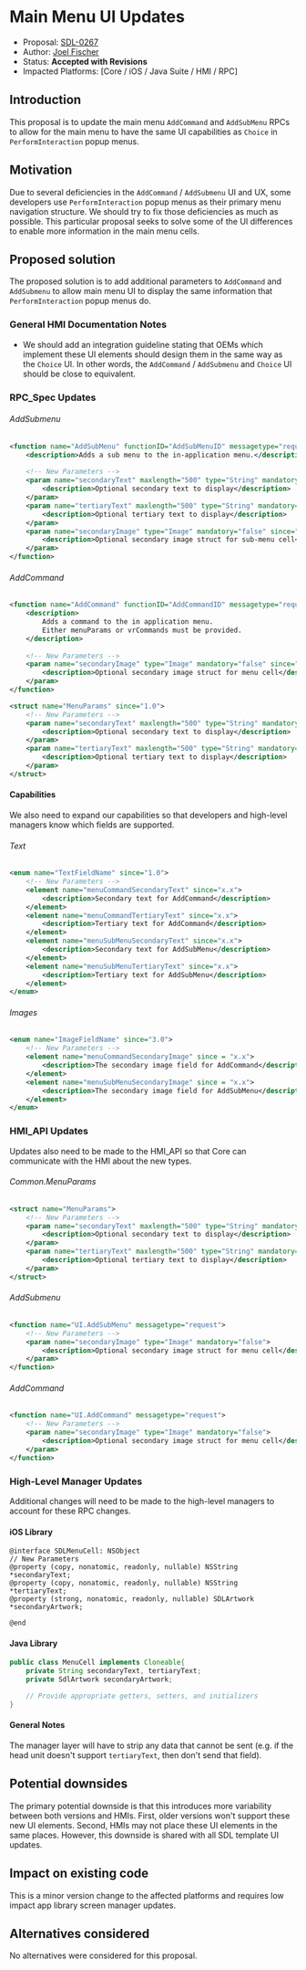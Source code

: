 # Main Menu UI Updates

* Proposal: [SDL-0267](0267-addcommand-ui-updates.md)
* Author: [Joel Fischer](https://github.com/joeljfischer)
* Status: **Accepted with Revisions**
* Impacted Platforms: [Core / iOS / Java Suite / HMI / RPC]

## Introduction
This proposal is to update the main menu `AddCommand` and `AddSubMenu` RPCs to allow for the main menu to have the same UI capabilities as `Choice` in `PerformInteraction` popup menus.

## Motivation
Due to several deficiencies in the `AddCommand` / `AddSubmenu` UI and UX, some developers use `PerformInteraction` popup menus as their primary menu navigation structure. We should try to fix those deficiencies as much as possible. This particular proposal seeks to solve some of the UI differences to enable more information in the main menu cells.

## Proposed solution
The proposed solution is to add additional parameters to `AddCommand` and `AddSubmenu` to allow main menu UI to display the same information that `PerformInteraction` popup menus do.

### General HMI Documentation Notes
* We should add an integration guideline stating that OEMs which implement these UI elements should design them in the same way as the `Choice` UI. In other words, the `AddCommand` / `AddSubmenu` and `Choice` UI should be close to equivalent.

### RPC_Spec Updates
###### AddSubmenu
```xml
<function name="AddSubMenu" functionID="AddSubMenuID" messagetype="request" since="1.0">
    <description>Adds a sub menu to the in-application menu.</description>
    
    <!-- New Parameters -->
    <param name="secondaryText" maxlength="500" type="String" mandatory="false" since="x.x">
        <description>Optional secondary text to display</description>
    </param>
    <param name="tertiaryText" maxlength="500" type="String" mandatory="false" since="x.x">
        <description>Optional tertiary text to display</description>
    </param>
    <param name="secondaryImage" type="Image" mandatory="false" since="x.x">
        <description>Optional secondary image struct for sub-menu cell</description>
    </param>
</function>
```

###### AddCommand
```xml
<function name="AddCommand" functionID="AddCommandID" messagetype="request" since="1.0">
    <description>
        Adds a command to the in application menu.
        Either menuParams or vrCommands must be provided.
    </description>
    
    <!-- New Parameters -->
    <param name="secondaryImage" type="Image" mandatory="false" since="x.x">
        <description>Optional secondary image struct for menu cell</description>
    </param>
</function>

<struct name="MenuParams" since="1.0">
    <!-- New Parameters -->
    <param name="secondaryText" maxlength="500" type="String" mandatory="false" since="x.x">
        <description>Optional secondary text to display</description>
    </param>
    <param name="tertiaryText" maxlength="500" type="String" mandatory="false" since="x.x">
        <description>Optional tertiary text to display</description>
    </param>
</struct>
```

#### Capabilities
We also need to expand our capabilities so that developers and high-level managers know which fields are supported.

###### Text
```xml
<enum name="TextFieldName" since="1.0">
    <!-- New Parameters -->
    <element name="menuCommandSecondaryText" since="x.x">
        <description>Secondary text for AddCommand</description>
    </element>
    <element name="menuCommandTertiaryText" since="x.x">
        <description>Tertiary text for AddCommand</description>
    </element>
    <element name="menuSubMenuSecondaryText" since="x.x">
        <description>Secondary text for AddSubMenu</description>
    </element>
    <element name="menuSubMenuTertiaryText" since="x.x">
        <description>Tertiary text for AddSubMenu</description>
    </element>
</enum>
```

###### Images
```xml
<enum name="ImageFieldName" since="3.0">
    <!-- New Parameters -->
    <element name="menuCommandSecondaryImage" since = "x.x">
        <description>The secondary image field for AddCommand</description>
    </element>
    <element name="menuSubMenuSecondaryImage" since = "x.x">
        <description>The secondary image field for AddSubMenu</description>
    </element>
</enum>
```

### HMI_API Updates
Updates also need to be made to the HMI_API so that Core can communicate with the HMI about the new types.

###### Common.MenuParams

```xml
<struct name="MenuParams">
    <!-- New Parameters -->
    <param name="secondaryText" maxlength="500" type="String" mandatory="false">
        <description>Optional secondary text to display</description>
    </param>
    <param name="tertiaryText" maxlength="500" type="String" mandatory="false">
        <description>Optional tertiary text to display</description>
    </param>
</struct>
```

###### AddSubmenu
```xml
<function name="UI.AddSubMenu" messagetype="request">
    <!-- New Parameters -->
    <param name="secondaryImage" type="Image" mandatory="false">
        <description>Optional secondary image struct for menu cell</description>
    </param>
</function>
```

###### AddCommand
```xml
<function name="UI.AddCommand" messagetype="request">
    <!-- New Parameters -->
    <param name="secondaryImage" type="Image" mandatory="false">
        <description>Optional secondary image struct for menu cell</description>
    </param>
</function>
```

### High-Level Manager Updates
Additional changes will need to be made to the high-level managers to account for these RPC changes.

#### iOS Library
```objc
@interface SDLMenuCell: NSObject
// New Parameters
@property (copy, nonatomic, readonly, nullable) NSString *secondaryText;
@property (copy, nonatomic, readonly, nullable) NSString *tertiaryText;
@property (strong, nonatomic, readonly, nullable) SDLArtwork *secondaryArtwork;

@end
```

#### Java Library
```java
public class MenuCell implements Cloneable{
    private String secondaryText, tertiaryText;
    private SdlArtwork secondaryArtwork;

    // Provide appropriate getters, setters, and initializers
}
```

#### General Notes
The manager layer will have to strip any data that cannot be sent (e.g. if the head unit doesn't support `tertiaryText`, then don't send that field).

## Potential downsides
The primary potential downside is that this introduces more variability between both versions and HMIs. First, older versions won't support these new UI elements. Second, HMIs may not place these UI elements in the same places. However, this downside is shared with all SDL template UI updates.

## Impact on existing code
This is a minor version change to the affected platforms and requires low impact app library screen manager updates.

## Alternatives considered
No alternatives were considered for this proposal.

